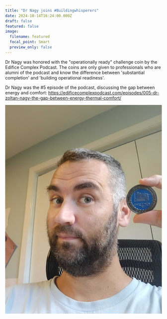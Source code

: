 ```yaml
---
title: "Dr Nagy joins #Buildingwhisperers"
date: 2024-10-14T16:24:00.000Z
draft: false
featured: false
image:
  filename: featured
  focal_point: Smart
  preview_only: false
---
```

Dr Nagy was honored with the "operationally ready" challenge coin by the Edifice Complex Podcast. The coins are only given to professionals who are alumni of the podcast and know the difference between 'substantial completion' and 'building operational readiness'.

Dr Nagy was the #5 episode of the podcast, discussing the gap between energy and comfort: https://edificecomplexpodcast.com/episodes/005-dr-zoltan-nagy-the-gap-between-energy-thermal-comfort/

![](20240918_112247.jpg)
